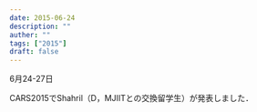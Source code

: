 ```yaml
---
date: 2015-06-24
description: ""
auther: ""
tags: ["2015"]
draft: false
---
```

6月24-27日

CARS2015でShahril（D，MJIITとの交換留学生）が発表しました．
